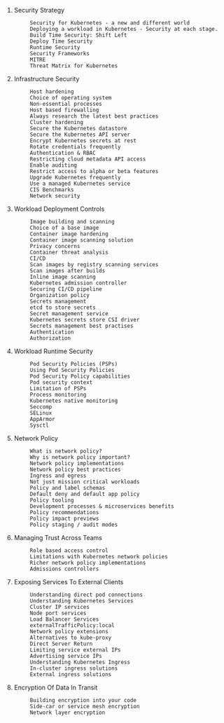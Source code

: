 

1. Security Strategy
   
            Security for Kubernetes - a new and different world
            Deploying a workload in Kubernetes - Security at each stage.
            Build Time Security: Shift Left
            Deploy Time Security
            Runtime Security
            Security Frameworks
            MITRE
            Threat Matrix for Kubernetes
      
2. Infrastructure Security
   
            Host hardening
            Choice of operating system
            Non-essential processes
            Host based firewalling
            Always research the latest best practices
            Cluster hardening
            Secure the Kubernetes datastore
            Secure the Kubernetes API server
            Encrypt Kubernetes secrets at rest
            Rotate credentials frequently
            Authentication & RBAC
            Restricting cloud metadata API access
            Enable auditing
            Restrict access to alpha or beta features
            Upgrade Kubernetes frequently
            Use a managed Kubernetes service
            CIS Benchmarks
            Network security
      
3. Workload Deployment Controls
   
            Image building and scanning
            Choice of a base image
            Container image hardening
            Container image scanning solution
            Privacy concerns
            Container threat analysis
            CI/CD
            Scan images by registry scanning services
            Scan images after builds
            Inline image scanning
            Kubernetes admission controller
            Securing CI/CD pipeline
            Organization policy
            Secrets management
            etcd to store secrets
            Secret management service
            Kubernetes secrets store CSI driver
            Secrets management best practises
            Authentication
            Authorization
      
4. Workload Runtime Security
   
            Pod Security Policies (PSPs)
            Using Pod Security Policies
            Pod Security Policy capabilities
            Pod security context
            Limitation of PSPs
            Process monitoring
            Kubernetes native monitoring
            Seccomp
            SELinux
            AppArmor
            Sysctl
      
5. Network Policy
   
            What is network policy?
            Why is network policy important?
            Network policy implementations
            Network policy best practices
            Ingress and egress
            Not just mission critical workloads
            Policy and label schemas
            Default deny and default app policy
            Policy tooling
            Development processes & microservices benefits
            Policy recommendations
            Policy impact previews
            Policy staging / audit modes

6. Managing Trust Across Teams
   
            Role based access control
            Limitations with Kubernetes network policies
            Richer network policy implementations
            Admissions controllers
      
7. Exposing Services To External Clients

            Understanding direct pod connections
            Understanding Kubernetes Services
            Cluster IP services
            Node port services
            Load Balancer Services
            externalTrafficPolicy:local
            Network policy extensions
            Alternatives to kube-proxy
            Direct Server Return
            Limiting service external IPs
            Advertising service IPs
            Understanding Kubernetes Ingress
            In-cluster ingress solutions
            External ingress solutions
      
8. Encryption Of Data In Transit
   
            Building encryption into your code
            Side-car or service mesh encryption
            Network layer encryption